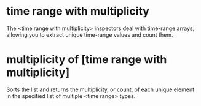 # time range with multiplicity

The &lt;time range with multiplicity&gt; inspectors deal with time-range arrays, allowing you to extract unique time-range values and count them.

# multiplicity of [time range with multiplicity]

Sorts the list and returns the multiplicity, or count, of each unique element in the specified list of multiple &lt;time range&gt; types.
